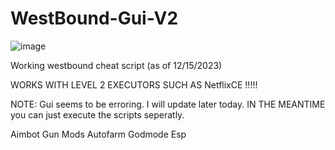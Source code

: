 # WestBound-Gui-V2

![image](https://github.com/MrWaffleManTheGreat/WestBound-Gui-V2/assets/136655545/09aa6647-8f89-41d7-95fe-1fc1eb201730)

Working westbound cheat script (as of 12/15/2023)

WORKS WITH LEVEL 2 EXECUTORS SUCH AS NetflixCE !!!!!

NOTE:
Gui seems to be erroring.
I will update later today.
IN THE MEANTIME you can just execute the scripts seperatly.


Aimbot
Gun Mods
Autofarm
Godmode
Esp

